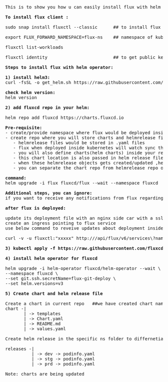 <pre>
This is to show you how u can easily install flux with helm operator and use it for GitOps. Steps are taken from official Flux Documentation with added explaination of few steps which I found a bit difficult from the official documentation.This document is only for linux users.

<b>To install flux client :</b>

sudo snap install fluxctl --classic      ## to install flux on linux

export FLUX_FORWARD_NAMESPACE=flux-ns    ## namespace of kube cluster where flux is delpoyed
 
fluxctl list-workloads 
 
fluxctl identity                         ## to get public key of flux ,to put through in repo

<b>Steps to install flux with helm operator: </b>

<b>1) install helm3:</b> 
curl -fsSL -o get_helm.sh https://raw.githubusercontent.com/helm/helm/master/scripts/get-helm-3 && chmod 700 get_helm.sh &&./get_helm.sh
 
<b>check helm version:</b>
helm version

<b>2) add fluxcd repo in your helm:</b>

helm repo add fluxcd https://charts.fluxcd.io

<b>Pre-requisite:</b>
- create/provide namespace where flux would be deployed inside kube cluster
- create repo where you will store charts and helmrelease files 
   - helmrelease files would be stored in .yaml files 
   - flux when deployed inside kubernetes will watch sync these helmrelease in your repo, inside kube cluster and create/update these helmrelease objects 
   - you will also define charts(helm charts) inside your repo
   - this chart location is also passed in helm release files 
   - when these helmrelease objects gets created/updated ,helm opertor syncs this changes and try to update objects defined in those helm releases by passing their values in chart defined in those helm release itself
   - you can separate the chart repo from helmrelease repo or you can store both in same repo 

<b>command:</b> 
helm upgrade -i flux fluxcd/flux --wait --namespace fluxcd  --set git.url=git@github.com:ranvijay12/fluxcd-helm-operator.git  git-branch=master git-path=releases/dev

<b>Additional steps, you can ignore: </b>
if you want to receive any notifications from flux regarding your deployment, you can follow below steps:
 
<b>after flux is deployed:</b>
 
update its deployment file with an nginx side car with a ssl cert(note ssl cert is needed to secure flux) 
create an ingress pointing to flux service
use below command to reveive updates about deployment inside a namespace where flux is deployed 
 
curl -v -u fluxctl:"xxxxx" http://<domain-name-assigned-to-nginx-container>/api/flux/v6/services\?namespace\=test | jq '.[] | select(.ID=="test-env:deployment/deployment-name")'

<b>3) kubectl apply -f https://raw.githubusercontent.com/fluxcd/helm-operator/1.1.0/deploy/crds.yaml</b>

<b>4) install helm operator for fluxcd</b>

helm upgrade -i helm-operator fluxcd/helm-operator --wait \
--namespace fluxcd \
--set git.ssh.secretName=flux-git-deploy \
--set helm.versions=v3

<b>5) Create chart and helm release file </b>

Create a chart in current repo   ##we have created chart named <b> webservice </b> in this repo
chart -|
       | -> templates
       | -> Chart.yaml
       | -> README.md
       | -> values.yaml
       
Create helm release in the specific ns folder to differnetiate release for every ns

releases -|
          | -> dev -> podinfo.yaml
          | -> stg -> podinfo.yaml
          | -> prd -> podinfo.yaml

Note: charts are being updated 
</pre>
